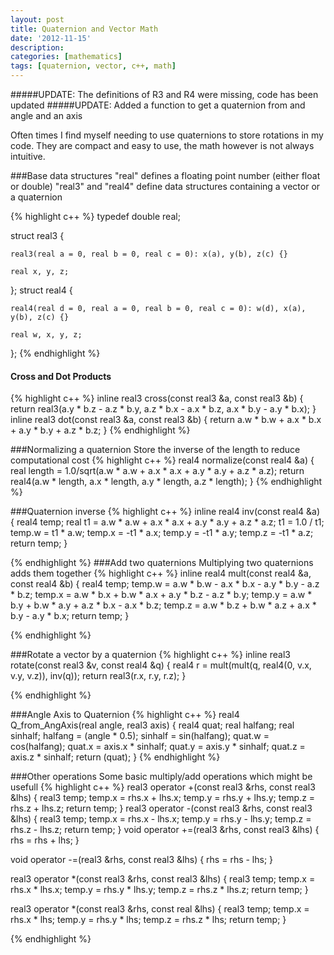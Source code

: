 ```yaml
---
layout: post
title: Quaternion and Vector Math
date: '2012-11-15'
description:
categories: [mathematics]
tags: [quaternion, vector, c++, math]
---
```


#####UPDATE: The definitions of R3 and R4 were missing, code has been updated
#####UPDATE: Added a function to get a quaternion from and angle and an axis

Often times I find myself needing to use quaternions to store rotations in my code. They are compact and easy to use, the math however is not always intuitive. 


###Base data structures
"real" defines a floating point number (either float or double)
"real3" and "real4" define data structures containing a vector or a quaternion

{% highlight c++ %}
typedef double real;

struct real3 {

	real3(real a = 0, real b = 0, real c = 0): x(a), y(b), z(c) {}

	real x, y, z;
};
struct real4 {

	real4(real d = 0, real a = 0, real b = 0, real c = 0): w(d), x(a), y(b), z(c) {}

	real w, x, y, z;
};
{% endhighlight %}

#### Cross and Dot Products

{% highlight c++ %}
inline real3 cross(const real3 &a, const real3 &b)
{
	return real3(a.y * b.z - a.z * b.y, a.z * b.x - a.x * b.z, a.x * b.y - a.y * b.x);
}
inline real3 dot(const real3 &a, const real3 &b)
{
	return a.w * b.w + a.x * b.x + a.y * b.y + a.z * b.z;
}
{% endhighlight %}



###Normalizing a quaternion
Store the inverse of the length to reduce computational cost
{% highlight c++ %}
real4 normalize(const real4 &a)
{
	real length = 1.0/sqrt(a.w * a.w + a.x * a.x + a.y * a.y + a.z * a.z);
	return real4(a.w * length, a.x * length, a.y * length, a.z * length);
}
{% endhighlight %}

###Quaternion inverse
{% highlight c++ %}
inline real4 inv(const real4 &a)
{
	real4 temp;
	real t1 = a.w * a.w + a.x * a.x + a.y * a.y + a.z * a.z;
	t1 = 1.0 / t1;
	temp.w = t1 * a.w;
	temp.x = -t1 * a.x;
	temp.y = -t1 * a.y;
	temp.z = -t1 * a.z;
	return temp;
}

{% endhighlight %}
###Add two quaternions
Multiplying two quaternions adds them together
{% highlight c++ %}
inline real4 mult(const real4 &a, const real4 &b)
{
	real4 temp;
	temp.w = a.w * b.w - a.x * b.x - a.y * b.y - a.z * b.z;
	temp.x = a.w * b.x + b.w * a.x + a.y * b.z - a.z * b.y;
	temp.y = a.w * b.y + b.w * a.y + a.z * b.x - a.x * b.z;
	temp.z = a.w * b.z + b.w * a.z + a.x * b.y - a.y * b.x;
	return temp;
}

{% endhighlight %}

###Rotate a vector by a quaternion
{% highlight c++ %}
inline real3 rotate(const real3 &v, const real4 &q)
{
	real4 r = mult(mult(q, real4(0, v.x, v.y, v.z)), inv(q));
	return real3(r.x, r.y, r.z);
}

{% endhighlight %}

###Angle Axis to Quaternion
{% highlight c++ %}
real4 Q_from_AngAxis(real angle, real3 axis)
{
	real4 quat;
	real halfang;
	real sinhalf;
	halfang = (angle * 0.5);
	sinhalf = sin(halfang);
	quat.w = cos(halfang);
	quat.x = axis.x * sinhalf;
	quat.y = axis.y * sinhalf;
	quat.z = axis.z * sinhalf;
	return (quat);
}
{% endhighlight %}


###Other operations
Some basic multiply/add operations which might be usefull
{% highlight c++ %}
real3 operator +(const real3 &rhs, const real3 &lhs)
{
	real3 temp;
	temp.x = rhs.x + lhs.x;
	temp.y = rhs.y + lhs.y;
	temp.z = rhs.z + lhs.z;
	return temp;
}
real3 operator -(const real3 &rhs, const real3 &lhs)
{
	real3 temp;
	temp.x = rhs.x - lhs.x;
	temp.y = rhs.y - lhs.y;
	temp.z = rhs.z - lhs.z;
	return temp;
}
void operator +=(real3 &rhs, const real3 &lhs)
{
	rhs = rhs + lhs;
}

void operator -=(real3 &rhs, const real3 &lhs)
{
	rhs = rhs - lhs;
}

real3 operator *(const real3 &rhs, const real3 &lhs)
{
	real3 temp;
	temp.x = rhs.x * lhs.x;
	temp.y = rhs.y * lhs.y;
	temp.z = rhs.z * lhs.z;
	return temp;
}

real3 operator *(const real3 &rhs, const real &lhs)
{
	real3 temp;
	temp.x = rhs.x * lhs;
	temp.y = rhs.y * lhs;
	temp.z = rhs.z * lhs;
	return temp;
}

{% endhighlight %}
